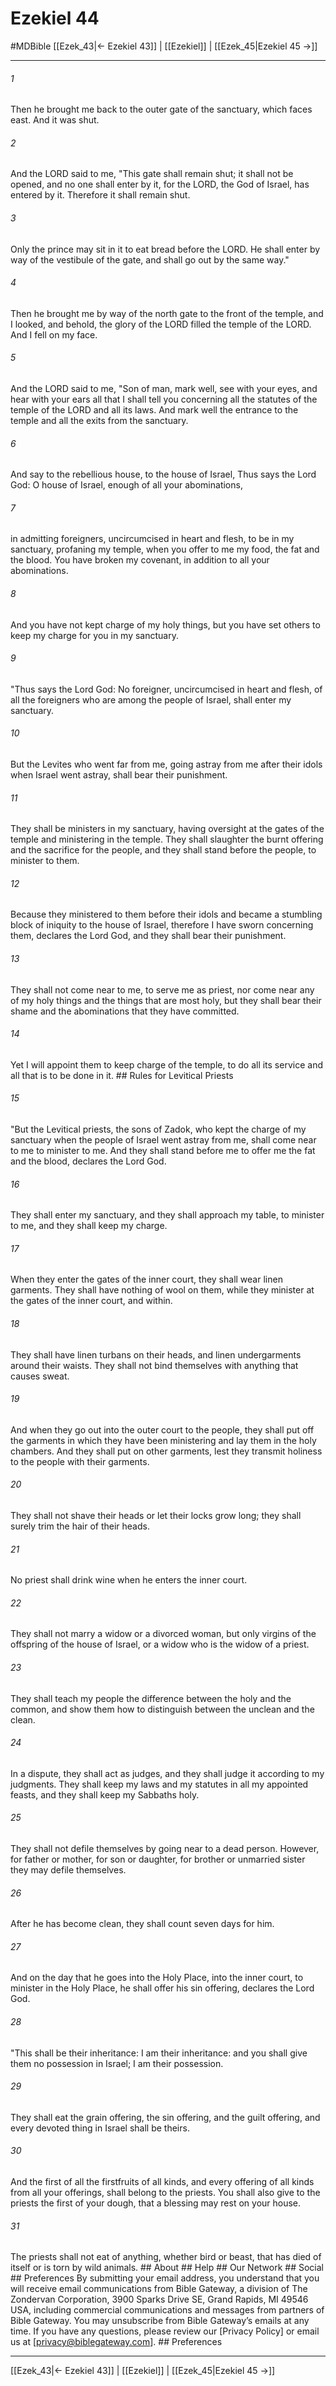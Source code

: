 # Ezekiel 44
#MDBible
[[Ezek_43|← Ezekiel 43]] | [[Ezekiel]] | [[Ezek_45|Ezekiel 45 →]]

***


###### 1 
Then he brought me back to the outer gate of the sanctuary, which faces east. And it was shut. 

###### 2 
And the LORD said to me, "This gate shall remain shut; it shall not be opened, and no one shall enter by it, for the LORD, the God of Israel, has entered by it. Therefore it shall remain shut. 

###### 3 
Only the prince may sit in it to eat bread before the LORD. He shall enter by way of the vestibule of the gate, and shall go out by the same way." 

###### 4 
Then he brought me by way of the north gate to the front of the temple, and I looked, and behold, the glory of the LORD filled the temple of the LORD. And I fell on my face. 

###### 5 
And the LORD said to me, "Son of man, mark well, see with your eyes, and hear with your ears all that I shall tell you concerning all the statutes of the temple of the LORD and all its laws. And mark well the entrance to the temple and all the exits from the sanctuary. 

###### 6 
And say to the rebellious house, to the house of Israel, Thus says the Lord God: O house of Israel, enough of all your abominations, 

###### 7 
in admitting foreigners, uncircumcised in heart and flesh, to be in my sanctuary, profaning my temple, when you offer to me my food, the fat and the blood. You have broken my covenant, in addition to all your abominations. 

###### 8 
And you have not kept charge of my holy things, but you have set others to keep my charge for you in my sanctuary. 

###### 9 
"Thus says the Lord God: No foreigner, uncircumcised in heart and flesh, of all the foreigners who are among the people of Israel, shall enter my sanctuary. 

###### 10 
But the Levites who went far from me, going astray from me after their idols when Israel went astray, shall bear their punishment. 

###### 11 
They shall be ministers in my sanctuary, having oversight at the gates of the temple and ministering in the temple. They shall slaughter the burnt offering and the sacrifice for the people, and they shall stand before the people, to minister to them. 

###### 12 
Because they ministered to them before their idols and became a stumbling block of iniquity to the house of Israel, therefore I have sworn concerning them, declares the Lord God, and they shall bear their punishment. 

###### 13 
They shall not come near to me, to serve me as priest, nor come near any of my holy things and the things that are most holy, but they shall bear their shame and the abominations that they have committed. 

###### 14 
Yet I will appoint them to keep charge of the temple, to do all its service and all that is to be done in it. ## Rules for Levitical Priests 

###### 15 
"But the Levitical priests, the sons of Zadok, who kept the charge of my sanctuary when the people of Israel went astray from me, shall come near to me to minister to me. And they shall stand before me to offer me the fat and the blood, declares the Lord God. 

###### 16 
They shall enter my sanctuary, and they shall approach my table, to minister to me, and they shall keep my charge. 

###### 17 
When they enter the gates of the inner court, they shall wear linen garments. They shall have nothing of wool on them, while they minister at the gates of the inner court, and within. 

###### 18 
They shall have linen turbans on their heads, and linen undergarments around their waists. They shall not bind themselves with anything that causes sweat. 

###### 19 
And when they go out into the outer court to the people, they shall put off the garments in which they have been ministering and lay them in the holy chambers. And they shall put on other garments, lest they transmit holiness to the people with their garments. 

###### 20 
They shall not shave their heads or let their locks grow long; they shall surely trim the hair of their heads. 

###### 21 
No priest shall drink wine when he enters the inner court. 

###### 22 
They shall not marry a widow or a divorced woman, but only virgins of the offspring of the house of Israel, or a widow who is the widow of a priest. 

###### 23 
They shall teach my people the difference between the holy and the common, and show them how to distinguish between the unclean and the clean. 

###### 24 
In a dispute, they shall act as judges, and they shall judge it according to my judgments. They shall keep my laws and my statutes in all my appointed feasts, and they shall keep my Sabbaths holy. 

###### 25 
They shall not defile themselves by going near to a dead person. However, for father or mother, for son or daughter, for brother or unmarried sister they may defile themselves. 

###### 26 
After he has become clean, they shall count seven days for him. 

###### 27 
And on the day that he goes into the Holy Place, into the inner court, to minister in the Holy Place, he shall offer his sin offering, declares the Lord God. 

###### 28 
"This shall be their inheritance: I am their inheritance: and you shall give them no possession in Israel; I am their possession. 

###### 29 
They shall eat the grain offering, the sin offering, and the guilt offering, and every devoted thing in Israel shall be theirs. 

###### 30 
And the first of all the firstfruits of all kinds, and every offering of all kinds from all your offerings, shall belong to the priests. You shall also give to the priests the first of your dough, that a blessing may rest on your house. 

###### 31 
The priests shall not eat of anything, whether bird or beast, that has died of itself or is torn by wild animals. ## About ## Help ## Our Network ## Social ## Preferences By submitting your email address, you understand that you will receive email communications from Bible Gateway, a division of The Zondervan Corporation, 3900 Sparks Drive SE, Grand Rapids, MI 49546 USA, including commercial communications and messages from partners of Bible Gateway. You may unsubscribe from Bible Gateway&rsquo;s emails at any time. If you have any questions, please review our [Privacy Policy] or email us at [privacy@biblegateway.com]. ## Preferences

***

[[Ezek_43|← Ezekiel 43]] | [[Ezekiel]] | [[Ezek_45|Ezekiel 45 →]]
